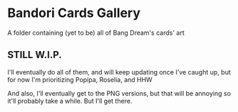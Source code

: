 # Bandori Cards Gallery

A folder containing (yet to be) all of Bang Dream's cards' art

## STILL W.I.P.
I'll eventually do all of them, and will keep updating once I've caught up, but for now I'm prioritizing Popipa, Roselia, and HHW

And also, I'll eventually get to the PNG versions, but that will be annoying so it'll probably take a while. But I'll get there.
